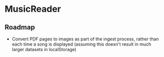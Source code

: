 # MusicReader

## Roadmap

* Convert PDF pages to images as part of the ingest process, rather than each time a song is displayed (assuming this doesn't result in much larger datasets in localStorage)